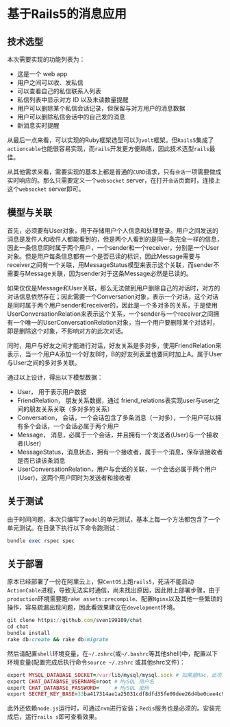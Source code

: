 # 基于Rails5的消息应用

## 技术选型

本次需要实现的功能列表为：
- 这是一个 web app
- 用户之间可以收、发私信
- 可以查看自己的私信联系人列表
- 私信列表中显示对方 ID 以及未读数量提醒
- 用户可以删除某个私信会话记录，但保留与对方用户的消息数据
- 用户可以删除私信会话中的自己发的消息
- 新消息实时提醒

从最后一点来看，可以实现的Ruby框架选型可以为`volt`框架。但`Rails5`集成了`actioncable`也能很容易实现，而`rails`开发更方便熟练，因此技术选型`rails`最佳。

从其他需求来看，需要实现的基本上都是普通的`CURD`请求，只有`会话`一项需要做成实时响应的。那么只需要定义一个`websocket` server，在打开`会话`页面时，连接上这个`websocket` server即可。

## 模型与关联

首先，必须要有User对象，用于存储用户个人信息和处理登录。用户之间发送的消息是发件人和收件人都能看到的，但是两个人看到的是同一条完全一样的信息，因此一条信息同时属于两个用户，一个sender和一个receiver，分别是一个User对象。但是用户每条信息都有一个是否已读的标识，因此Message需要与receiver之间有一个关联，用MessageStatus模型来表示这个关联，而sender不需要与Message关联，因为sender对于这条Message必然是已读的。

如果仅仅是Message和User关联，那么无法做到用户删除自己的对话时，对方的对话信息依然存在；因此需要一个Conversation对象，表示一个对话，这个对话是同时属于两个用户sender和receiver的，因此是一个多对多的关系，于是使用UserConversationRelation来表示这个关系，一个sender与一个receiver之间拥有一个唯一的UserConversationRelation对象，当一个用户要删除某个对话时，即是删除这个对象，不影响对方的此次对话。

同时，用户与好友之间才能进行对话，好友关系是多对多，使用FriendRelation来表示，当一个用户A添加一个好友B时，B的好友列表里也要同时加上A。属于User与User之间的多对多关联。

通过以上设计，得出以下模型数据：

- User， 用于表示用户数据
- FriendRelation， 朋友关系数据，通过 friend_relations表实现user与user之间的朋友关系关联（多对多的关系）
- Conversation， 会话，一个会话包含了多条消息（一对多），一个用户可以拥有多个会话，一个会话必属于两个用户
- Message， 消息，必属于一个会话，并且拥有一个发送者(User)与一个接收者(User)
- MessageStatus，消息状态，拥有一个接收者，属于一个消息，保存该接收者是否已读该条消息
- UserConversationRelation，用户与会话的关联，一个会话必属于两个用户(User)，这两个用户同时为发送者和接收者

## 关于测试

由于时间问题，本次只编写了`model`的单元测试，基本上每一个方法都包含了一个单元测试。在目录下执行以下命令跑测试：

```ruby
bundle exec rspec spec
```

## 关于部署

原本已经部署了一份在阿里云上，但`CentOS`上跑`rails5`，死活不能启动`ActionCable`进程，导致无法实时通信，尚未找出原因，因此附上部署步骤，由于`production`环境需要跑`rake assets:precompile`、配置`Nginx`以及其他一些繁琐的操作，容易疏漏出现问题，因此看效果建议在`development`环境。

```ruby
git clone https://github.com/sven199109/chat
cd chat
bundle install
rake db:create && rake db:migrate
```

然后请配置`shell`环境变量，在`~/.zshrc`(或`~/.bashrc`等其他shell)中，配置以下环境变量(配置完成后执行命令`source ~/.zshrc` 或其他shrc文件)：

```ruby
export MYSQL_DATABASE_SOCKET=/var/lib/mysql/mysql.sock # 如果是Mac，此项为'/tmp/mysql.sock'；如果是ubuntu，则为'/var/run/mysqld/mysqld.sock'
export CHAT_DATABASE_USERNAME=root # MySQL 用户名
export CHAT_DATABASE_PASSWORD=     # MySQL 密码
export SECRET_KEY_BASE=33ba417314ae1a25031cdf8dfd35fe09dee26d4be0cee4c94894e5459d5c61f53f7d122a1dc208aa5af77c7a6886052fe20831ae45a70226f7c305dc4c7bf7d7 # cookie加密用的值，是自定义的，production环境才需要
```

此外还依赖`node.js`运行时，可通过`nvm`进行安装；`Redis`服务也是必须的。安装完成后，运行`rails s`即可查看效果。

